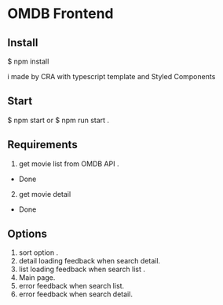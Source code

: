 # OMDB Frontend 

## Install 

$ npm install 

i made by CRA with typescript template and Styled Components

## Start 

$ npm start or $ npm run start .

## Requirements

1. get movie list from OMDB API . 
-   Done
2. get movie detail 
-   Done

## Options 

1. sort option . 
2. detail loading feedback when search detail.
3. list loading feedback when search list . 
4. Main page.
5. error feedback when search list.
6. error feedback when search detail.


